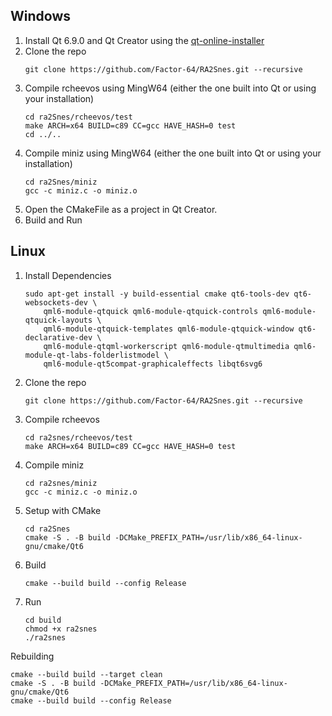 ## Windows

1) Install Qt 6.9.0 and Qt Creator using the [qt-online-installer](https://www.qt.io/download-qt-installer)
2) Clone the repo
    ```
    git clone https://github.com/Factor-64/RA2Snes.git --recursive
    ```
3) Compile rcheevos using MingW64 (either the one built into Qt or using your installation)
    ```
    cd ra2Snes/rcheevos/test
    make ARCH=x64 BUILD=c89 CC=gcc HAVE_HASH=0 test
    cd ../..
    ```
4) Compile miniz using MingW64 (either the one built into Qt or using your installation)
   ```
   cd ra2Snes/miniz
   gcc -c miniz.c -o miniz.o
   ```
5) Open the CMakeFile as a project in Qt Creator.
6) Build and Run

## Linux

1) Install Dependencies
    ```
   sudo apt-get install -y build-essential cmake qt6-tools-dev qt6-websockets-dev \
        qml6-module-qtquick qml6-module-qtquick-controls qml6-module-qtquick-layouts \
        qml6-module-qtquick-templates qml6-module-qtquick-window qt6-declarative-dev \
        qml6-module-qtqml-workerscript qml6-module-qtmultimedia qml6-module-qt-labs-folderlistmodel \
        qml6-module-qt5compat-graphicaleffects libqt6svg6
    ```
2) Clone the repo
    ```
    git clone https://github.com/Factor-64/RA2Snes.git --recursive
    ```
4) Compile rcheevos
    ```
    cd ra2snes/rcheevos/test
    make ARCH=x64 BUILD=c89 CC=gcc HAVE_HASH=0 test
    ```
5) Compile miniz
    ```
    cd ra2snes/miniz
    gcc -c miniz.c -o miniz.o
    ```
6) Setup with CMake
    ```
    cd ra2Snes
    cmake -S . -B build -DCMake_PREFIX_PATH=/usr/lib/x86_64-linux-gnu/cmake/Qt6
    ```
6) Build
    ```
    cmake --build build --config Release
    ```
8) Run
   ```
   cd build
   chmod +x ra2snes
   ./ra2snes
   ```
Rebuilding
   ```
   cmake --build build --target clean
   cmake -S . -B build -DCMake_PREFIX_PATH=/usr/lib/x86_64-linux-gnu/cmake/Qt6
   cmake --build build --config Release
   ```
